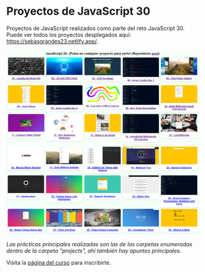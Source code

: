 # Proyectos de JavaScript 30

Proyectos de JavaScript realizados como parte del reto JavaScript 30.  
Puede ver todos los proyectos desplegados aquí: https://sebasgrandes23.netlify.app/.

![image](./src/mock1.png)
![image](./src/mock2.png)

_Las prácticas principales realizadas son las de las carpetas enumeradas dentro de la carpeta "projects", ahí también hay apuntes principales._

Visita la [página del curso](https://javascript30.com/) para inscribirte.
